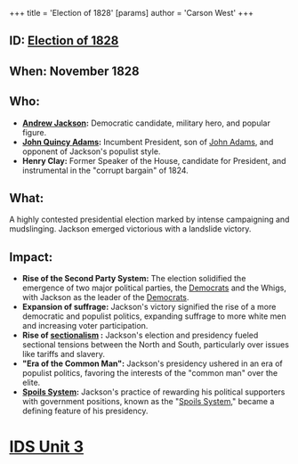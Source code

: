 +++
 title = 'Election of 1828'
[params]
	author = 'Carson West'
+++
## ID: [Election of 1828](./../election-of-1828/) 
## When: November 1828

## Who: 
* **[Andrew Jackson](./../andrew-jackson/):** Democratic candidate, military hero, and popular figure.
* **[John Quincy Adams](./../john-quincy-adams/):** Incumbent President, son of [John Adams](./../john-adams/), and opponent of Jackson's populist style.
* **Henry Clay:** Former Speaker of the House, candidate for President, and instrumental in the "corrupt bargain" of 1824.

## What: 
A highly contested presidential election marked by intense campaigning and mudslinging. Jackson emerged victorious with a landslide victory.

## Impact: 
* **Rise of the Second Party System:** The election solidified the emergence of two major political parties, the [Democrats](./../democrats/) and the Whigs, with Jackson as the leader of the [Democrats](./../democrats/). 
* **Expansion of suffrage:** Jackson's victory signified the rise of a more democratic and populist politics, expanding suffrage to more white men and increasing voter participation.
* **Rise of  [sectionalism](./../sectionalism/) :**  Jackson's election and presidency fueled sectional tensions between the North and South, particularly over issues like tariffs and slavery. 
* **"Era of the Common Man":**  Jackson's presidency ushered in an era of populist politics, favoring the interests of the "common man" over the elite. 
* **[Spoils System](./../spoils-system/):** Jackson's practice of rewarding his political supporters with government positions, known as the "[Spoils System](./../spoils-system/)," became a defining feature of his presidency. 

# [IDS Unit 3](./../ids-unit-3/)